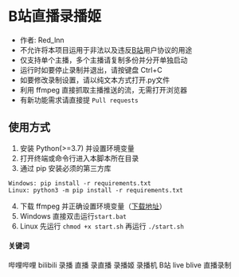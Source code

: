 #  B站直播录播姬
- 作者: Red_lnn
- 不允许将本项目运用于非法以及违反[B站](https://www.bilibili.com)用户协议的用途
- 仅支持单个主播，多个主播请复制多份并分开单独启动
- 运行时如要停止录制并退出，请按键盘 Ctrl+C
- 如要修改录制设置，请以纯文本方式打开.py文件
- 利用 ffmpeg 直接抓取主播推送的流，无需打开浏览器
- 有新功能需求请直接提 `Pull requests`

## 使用方式
1. 安装 Python(>=3.7) 并设置环境变量
2. 打开终端或命令行进入本脚本所在目录
3. 通过 pip 安装必须的第三方库
```
Windows: pip install -r requirements.txt
Linux: python3 -m pip install -r requirements.txt
```
4. 下载 ffmpeg 并正确设置环境变量（[下载地址](http://www.ffmpeg.org/download.html)）
5. Windows 直接双击运行`start.bat`
6. Linux 先运行 `chmod +x start.sh` 再运行 `./start.sh`

#### 关键词
哔哩哔哩 bilibili 录播 直播 录直播 录播姬 录播机 B站 live blive 直播录制
